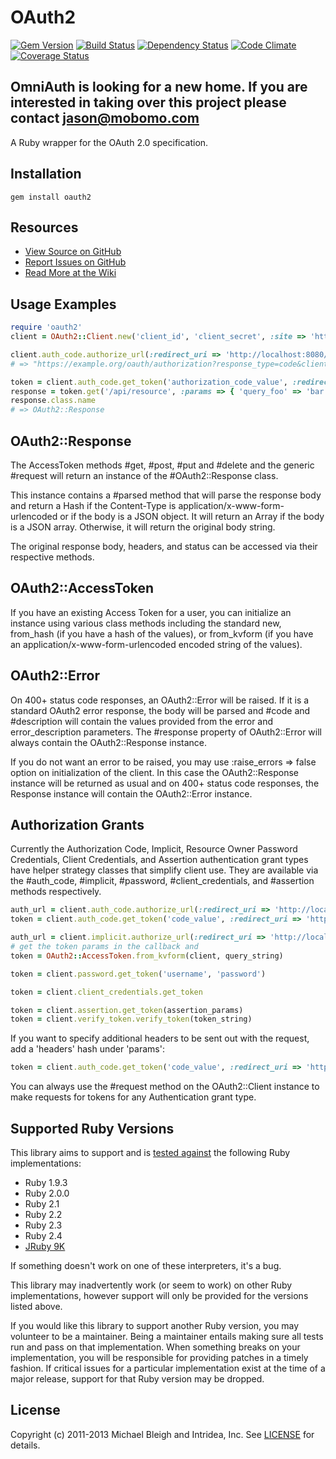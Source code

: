# OAuth2

[![Gem Version](http://img.shields.io/gem/v/oauth2.svg)][gem]
[![Build Status](http://img.shields.io/travis/intridea/oauth2.svg)][travis]
[![Dependency Status](http://img.shields.io/gemnasium/intridea/oauth2.svg)][gemnasium]
[![Code Climate](http://img.shields.io/codeclimate/github/intridea/oauth2.svg)][codeclimate]
[![Coverage Status](http://img.shields.io/coveralls/intridea/oauth2.svg)][coveralls]

[gem]: https://rubygems.org/gems/oauth2
[travis]: http://travis-ci.org/intridea/oauth2
[gemnasium]: https://gemnasium.com/intridea/oauth2
[codeclimate]: https://codeclimate.com/github/intridea/oauth2
[coveralls]: https://coveralls.io/r/intridea/oauth2

## OmniAuth is looking for a new home.  If you are interested in taking over this project please contact jason@mobomo.com

A Ruby wrapper for the OAuth 2.0 specification.

## Installation
    gem install oauth2

## Resources
* [View Source on GitHub][code]
* [Report Issues on GitHub][issues]
* [Read More at the Wiki][wiki]

[code]: https://github.com/intridea/oauth2
[issues]: https://github.com/intridea/oauth2/issues
[wiki]: https://wiki.github.com/intridea/oauth2

## Usage Examples

```ruby
require 'oauth2'
client = OAuth2::Client.new('client_id', 'client_secret', :site => 'https://example.org')

client.auth_code.authorize_url(:redirect_uri => 'http://localhost:8080/oauth2/callback')
# => "https://example.org/oauth/authorization?response_type=code&client_id=client_id&redirect_uri=http://localhost:8080/oauth2/callback"

token = client.auth_code.get_token('authorization_code_value', :redirect_uri => 'http://localhost:8080/oauth2/callback', :headers => {'Authorization' => 'Basic some_password'})
response = token.get('/api/resource', :params => { 'query_foo' => 'bar' })
response.class.name
# => OAuth2::Response
```
## OAuth2::Response
The AccessToken methods #get, #post, #put and #delete and the generic #request
will return an instance of the #OAuth2::Response class.

This instance contains a #parsed method that will parse the response body and
return a Hash if the Content-Type is application/x-www-form-urlencoded or if
the body is a JSON object.  It will return an Array if the body is a JSON
array.  Otherwise, it will return the original body string.

The original response body, headers, and status can be accessed via their
respective methods.

## OAuth2::AccessToken
If you have an existing Access Token for a user, you can initialize an instance
using various class methods including the standard new, from_hash (if you have
a hash of the values), or from_kvform (if you have an
application/x-www-form-urlencoded encoded string of the values).

## OAuth2::Error
On 400+ status code responses, an OAuth2::Error will be raised.  If it is a
standard OAuth2 error response, the body will be parsed and #code and #description will contain the values provided from the error and
error_description parameters.  The #response property of OAuth2::Error will
always contain the OAuth2::Response instance.

If you do not want an error to be raised, you may use :raise_errors => false
option on initialization of the client.  In this case the OAuth2::Response
instance will be returned as usual and on 400+ status code responses, the
Response instance will contain the OAuth2::Error instance.

## Authorization Grants
Currently the Authorization Code, Implicit, Resource Owner Password Credentials, Client Credentials, and Assertion
authentication grant types have helper strategy classes that simplify client
use.  They are available via the #auth_code, #implicit, #password, #client_credentials, and #assertion methods respectively.

```ruby
auth_url = client.auth_code.authorize_url(:redirect_uri => 'http://localhost:8080/oauth/callback')
token = client.auth_code.get_token('code_value', :redirect_uri => 'http://localhost:8080/oauth/callback')

auth_url = client.implicit.authorize_url(:redirect_uri => 'http://localhost:8080/oauth/callback')
# get the token params in the callback and
token = OAuth2::AccessToken.from_kvform(client, query_string)

token = client.password.get_token('username', 'password')

token = client.client_credentials.get_token

token = client.assertion.get_token(assertion_params)
token = client.verify_token.verify_token(token_string)
```

If you want to specify additional headers to be sent out with the
request, add a 'headers' hash under 'params':

```ruby
token = client.auth_code.get_token('code_value', :redirect_uri => 'http://localhost:8080/oauth/callback', :headers => {'Some' => 'Header'})
```

You can always use the #request method on the OAuth2::Client instance to make
requests for tokens for any Authentication grant type.

## Supported Ruby Versions
This library aims to support and is [tested against][travis] the following Ruby
implementations:

* Ruby 1.9.3
* Ruby 2.0.0
* Ruby 2.1
* Ruby 2.2
* Ruby 2.3
* Ruby 2.4
* [JRuby 9K][jruby]

[jruby]: http://jruby.org/

If something doesn't work on one of these interpreters, it's a bug.

This library may inadvertently work (or seem to work) on other Ruby
implementations, however support will only be provided for the versions listed
above.

If you would like this library to support another Ruby version, you may
volunteer to be a maintainer. Being a maintainer entails making sure all tests
run and pass on that implementation. When something breaks on your
implementation, you will be responsible for providing patches in a timely
fashion. If critical issues for a particular implementation exist at the time
of a major release, support for that Ruby version may be dropped.

## License
Copyright (c) 2011-2013 Michael Bleigh and Intridea, Inc. See [LICENSE][] for
details.

[license]: LICENSE.md
